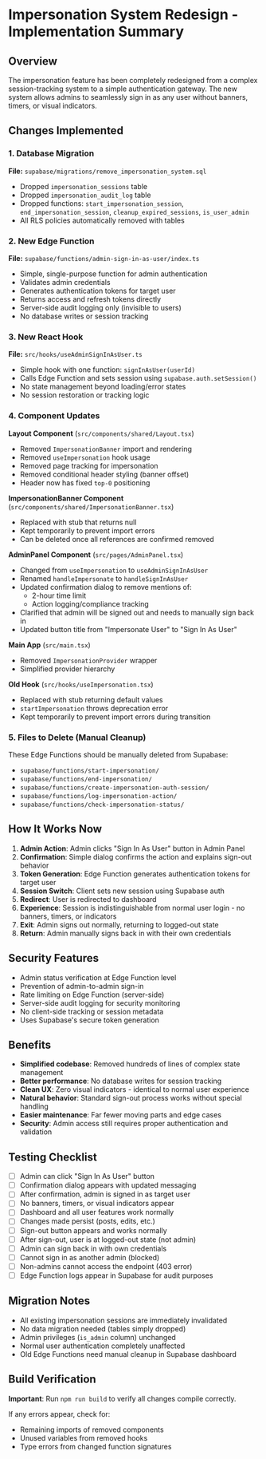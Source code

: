 # Impersonation System Redesign - Implementation Summary

## Overview
The impersonation feature has been completely redesigned from a complex session-tracking system to a simple authentication gateway. The new system allows admins to seamlessly sign in as any user without banners, timers, or visual indicators.

## Changes Implemented

### 1. Database Migration
**File:** `supabase/migrations/remove_impersonation_system.sql`
- Dropped `impersonation_sessions` table
- Dropped `impersonation_audit_log` table
- Dropped functions: `start_impersonation_session`, `end_impersonation_session`, `cleanup_expired_sessions`, `is_user_admin`
- All RLS policies automatically removed with tables

### 2. New Edge Function
**File:** `supabase/functions/admin-sign-in-as-user/index.ts`
- Simple, single-purpose function for admin authentication
- Validates admin credentials
- Generates authentication tokens for target user
- Returns access and refresh tokens directly
- Server-side audit logging only (invisible to users)
- No database writes or session tracking

### 3. New React Hook
**File:** `src/hooks/useAdminSignInAsUser.ts`
- Simple hook with one function: `signInAsUser(userId)`
- Calls Edge Function and sets session using `supabase.auth.setSession()`
- No state management beyond loading/error states
- No session restoration or tracking logic

### 4. Component Updates

**Layout Component** (`src/components/shared/Layout.tsx`)
- Removed `ImpersonationBanner` import and rendering
- Removed `useImpersonation` hook usage
- Removed page tracking for impersonation
- Removed conditional header styling (banner offset)
- Header now has fixed `top-0` positioning

**ImpersonationBanner Component** (`src/components/shared/ImpersonationBanner.tsx`)
- Replaced with stub that returns null
- Kept temporarily to prevent import errors
- Can be deleted once all references are confirmed removed

**AdminPanel Component** (`src/pages/AdminPanel.tsx`)
- Changed from `useImpersonation` to `useAdminSignInAsUser`
- Renamed `handleImpersonate` to `handleSignInAsUser`
- Updated confirmation dialog to remove mentions of:
  - 2-hour time limit
  - Action logging/compliance tracking
- Clarified that admin will be signed out and needs to manually sign back in
- Updated button title from "Impersonate User" to "Sign In As User"

**Main App** (`src/main.tsx`)
- Removed `ImpersonationProvider` wrapper
- Simplified provider hierarchy

**Old Hook** (`src/hooks/useImpersonation.tsx`)
- Replaced with stub returning default values
- `startImpersonation` throws deprecation error
- Kept temporarily to prevent import errors during transition

### 5. Files to Delete (Manual Cleanup)
These Edge Functions should be manually deleted from Supabase:
- `supabase/functions/start-impersonation/`
- `supabase/functions/end-impersonation/`
- `supabase/functions/create-impersonation-auth-session/`
- `supabase/functions/log-impersonation-action/`
- `supabase/functions/check-impersonation-status/`

## How It Works Now

1. **Admin Action**: Admin clicks "Sign In As User" button in Admin Panel
2. **Confirmation**: Simple dialog confirms the action and explains sign-out behavior
3. **Token Generation**: Edge Function generates authentication tokens for target user
4. **Session Switch**: Client sets new session using Supabase auth
5. **Redirect**: User is redirected to dashboard
6. **Experience**: Session is indistinguishable from normal user login - no banners, timers, or indicators
7. **Exit**: Admin signs out normally, returning to logged-out state
8. **Return**: Admin manually signs back in with their own credentials

## Security Features

- Admin status verification at Edge Function level
- Prevention of admin-to-admin sign-in
- Rate limiting on Edge Function (server-side)
- Server-side audit logging for security monitoring
- No client-side tracking or session metadata
- Uses Supabase's secure token generation

## Benefits

- **Simplified codebase**: Removed hundreds of lines of complex state management
- **Better performance**: No database writes for session tracking
- **Clean UX**: Zero visual indicators - identical to normal user experience
- **Natural behavior**: Standard sign-out process works without special handling
- **Easier maintenance**: Far fewer moving parts and edge cases
- **Security**: Admin access still requires proper authentication and validation

## Testing Checklist

- [ ] Admin can click "Sign In As User" button
- [ ] Confirmation dialog appears with updated messaging
- [ ] After confirmation, admin is signed in as target user
- [ ] No banners, timers, or visual indicators appear
- [ ] Dashboard and all user features work normally
- [ ] Changes made persist (posts, edits, etc.)
- [ ] Sign-out button appears and works normally
- [ ] After sign-out, user is at logged-out state (not admin)
- [ ] Admin can sign back in with own credentials
- [ ] Cannot sign in as another admin (blocked)
- [ ] Non-admins cannot access the endpoint (403 error)
- [ ] Edge Function logs appear in Supabase for audit purposes

## Migration Notes

- All existing impersonation sessions are immediately invalidated
- No data migration needed (tables simply dropped)
- Admin privileges (`is_admin` column) unchanged
- Normal user authentication completely unaffected
- Old Edge Functions need manual cleanup in Supabase dashboard

## Build Verification

**Important**: Run `npm run build` to verify all changes compile correctly.

If any errors appear, check for:
- Remaining imports of removed components
- Unused variables from removed hooks
- Type errors from changed function signatures
